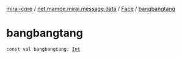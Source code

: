 [mirai-core](../../index.md) / [net.mamoe.mirai.message.data](../index.md) / [Face](index.md) / [bangbangtang](./bangbangtang.md)

# bangbangtang

`const val bangbangtang: `[`Int`](https://kotlinlang.org/api/latest/jvm/stdlib/kotlin/-int/index.html)